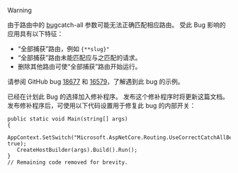 > [!WARNING]
> 由于路由中的 [bug](https://github.com/dotnet/aspnetcore/issues/18677)catch-all  参数可能无法正确匹配相应路由。 受此 Bug 影响的应用具有以下特征：
>
> * “全部捕获”路由，例如 `{**slug}"`
> * “全部捕获”路由未能匹配应与之匹配的请求。
> * 删除其他路由可使“全部捕获”路由开始运行。
>
> 请参阅 GitHub bug [18677](https://github.com/dotnet/aspnetcore/issues/18677) 和 [16579](https://github.com/dotnet/aspnetcore/issues/16579)，了解遇到此 bug 的示例。
>
> 已经在计划此 Bug 的选择加入修补程序。 发布这个修补程序时将更新这篇文档。 发布修补程序后，可使用以下代码设置用于修复此 bug 的内部开关：
>
>```
>public static void Main(string[] args)
>{
>    AppContext.SetSwitch("Microsoft.AspNetCore.Routing.UseCorrectCatchAllBehavior", true);
>    CreateHostBuilder(args).Build().Run();
>}
>// Remaining code removed for brevity.
>```